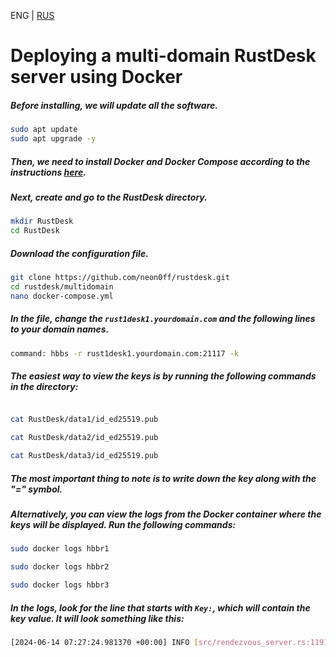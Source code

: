 ENG | [RUS](https://github.com/neon0ff/rustdesk/blob/main/multidomain/README.md)
# Deploying a multi-domain RustDesk server using Docker
##### Before installing, we will update all the software.

```bash
sudo apt update
sudo apt upgrade -y

```

##### Then, we need to install Docker and Docker Compose according to the instructions [here](https://totaku.ru/install-docker-and-docker-compose-on-ubuntu-22-04/).

##### Next, create and go to the RustDesk directory.

```bash
mkdir RustDesk
cd RustDesk

```

##### Download the configuration file.

```bash
git clone https://github.com/neon0ff/rustdesk.git
cd rustdesk/multidomain
nano docker-compose.yml

```

##### In the file, change the `rust1desk1.yourdomain.com` and the following lines to your domain names.

```sh
command: hbbs -r rust1desk1.yourdomain.com:21117 -k
```
##### The easiest way to view the keys is by running the following commands in the directory:

```bash

cat RustDesk/data1/id_ed25519.pub

cat RustDesk/data2/id_ed25519.pub

cat RustDesk/data3/id_ed25519.pub

```

##### The most important thing to note is to write down the key along with the "=" symbol.

##### Alternatively, you can view the logs from the Docker container where the keys will be displayed. Run the following commands:

```bash
sudo docker logs hbbr1

sudo docker logs hbbr2

sudo docker logs hbbr3

```

##### In the logs, look for the line that starts with `Key:`, which will contain the key value. It will look something like this:

```bash
[2024-06-14 07:27:24.981370 +00:00] INFO [src/rendezvous_server.rs:1191] Key: g1J0rV4WXwgnzvA2Ezqd0wns3PVMfovAbgHKHpt8QveE=
